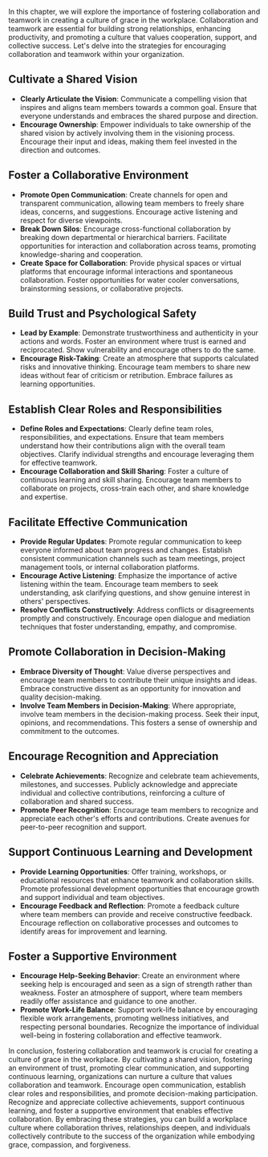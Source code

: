 
In this chapter, we will explore the importance of fostering collaboration and teamwork in creating a culture of grace in the workplace. Collaboration and teamwork are essential for building strong relationships, enhancing productivity, and promoting a culture that values cooperation, support, and collective success. Let's delve into the strategies for encouraging collaboration and teamwork within your organization.

Cultivate a Shared Vision
-------------------------

* **Clearly Articulate the Vision**: Communicate a compelling vision that inspires and aligns team members towards a common goal. Ensure that everyone understands and embraces the shared purpose and direction.
* **Encourage Ownership**: Empower individuals to take ownership of the shared vision by actively involving them in the visioning process. Encourage their input and ideas, making them feel invested in the direction and outcomes.

Foster a Collaborative Environment
----------------------------------

* **Promote Open Communication**: Create channels for open and transparent communication, allowing team members to freely share ideas, concerns, and suggestions. Encourage active listening and respect for diverse viewpoints.
* **Break Down Silos**: Encourage cross-functional collaboration by breaking down departmental or hierarchical barriers. Facilitate opportunities for interaction and collaboration across teams, promoting knowledge-sharing and cooperation.
* **Create Space for Collaboration**: Provide physical spaces or virtual platforms that encourage informal interactions and spontaneous collaboration. Foster opportunities for water cooler conversations, brainstorming sessions, or collaborative projects.

Build Trust and Psychological Safety
------------------------------------

* **Lead by Example**: Demonstrate trustworthiness and authenticity in your actions and words. Foster an environment where trust is earned and reciprocated. Show vulnerability and encourage others to do the same.
* **Encourage Risk-Taking**: Create an atmosphere that supports calculated risks and innovative thinking. Encourage team members to share new ideas without fear of criticism or retribution. Embrace failures as learning opportunities.

Establish Clear Roles and Responsibilities
------------------------------------------

* **Define Roles and Expectations**: Clearly define team roles, responsibilities, and expectations. Ensure that team members understand how their contributions align with the overall team objectives. Clarify individual strengths and encourage leveraging them for effective teamwork.
* **Encourage Collaboration and Skill Sharing**: Foster a culture of continuous learning and skill sharing. Encourage team members to collaborate on projects, cross-train each other, and share knowledge and expertise.

Facilitate Effective Communication
----------------------------------

* **Provide Regular Updates**: Promote regular communication to keep everyone informed about team progress and changes. Establish consistent communication channels such as team meetings, project management tools, or internal collaboration platforms.
* **Encourage Active Listening**: Emphasize the importance of active listening within the team. Encourage team members to seek understanding, ask clarifying questions, and show genuine interest in others' perspectives.
* **Resolve Conflicts Constructively**: Address conflicts or disagreements promptly and constructively. Encourage open dialogue and mediation techniques that foster understanding, empathy, and compromise.

Promote Collaboration in Decision-Making
----------------------------------------

* **Embrace Diversity of Thought**: Value diverse perspectives and encourage team members to contribute their unique insights and ideas. Embrace constructive dissent as an opportunity for innovation and quality decision-making.
* **Involve Team Members in Decision-Making**: Where appropriate, involve team members in the decision-making process. Seek their input, opinions, and recommendations. This fosters a sense of ownership and commitment to the outcomes.

Encourage Recognition and Appreciation
--------------------------------------

* **Celebrate Achievements**: Recognize and celebrate team achievements, milestones, and successes. Publicly acknowledge and appreciate individual and collective contributions, reinforcing a culture of collaboration and shared success.
* **Promote Peer Recognition**: Encourage team members to recognize and appreciate each other's efforts and contributions. Create avenues for peer-to-peer recognition and support.

Support Continuous Learning and Development
-------------------------------------------

* **Provide Learning Opportunities**: Offer training, workshops, or educational resources that enhance teamwork and collaboration skills. Promote professional development opportunities that encourage growth and support individual and team objectives.
* **Encourage Feedback and Reflection**: Promote a feedback culture where team members can provide and receive constructive feedback. Encourage reflection on collaborative processes and outcomes to identify areas for improvement and learning.

Foster a Supportive Environment
-------------------------------

* **Encourage Help-Seeking Behavior**: Create an environment where seeking help is encouraged and seen as a sign of strength rather than weakness. Foster an atmosphere of support, where team members readily offer assistance and guidance to one another.
* **Promote Work-Life Balance**: Support work-life balance by encouraging flexible work arrangements, promoting wellness initiatives, and respecting personal boundaries. Recognize the importance of individual well-being in fostering collaboration and effective teamwork.

In conclusion, fostering collaboration and teamwork is crucial for creating a culture of grace in the workplace. By cultivating a shared vision, fostering an environment of trust, promoting clear communication, and supporting continuous learning, organizations can nurture a culture that values collaboration and teamwork. Encourage open communication, establish clear roles and responsibilities, and promote decision-making participation. Recognize and appreciate collective achievements, support continuous learning, and foster a supportive environment that enables effective collaboration. By embracing these strategies, you can build a workplace culture where collaboration thrives, relationships deepen, and individuals collectively contribute to the success of the organization while embodying grace, compassion, and forgiveness.
